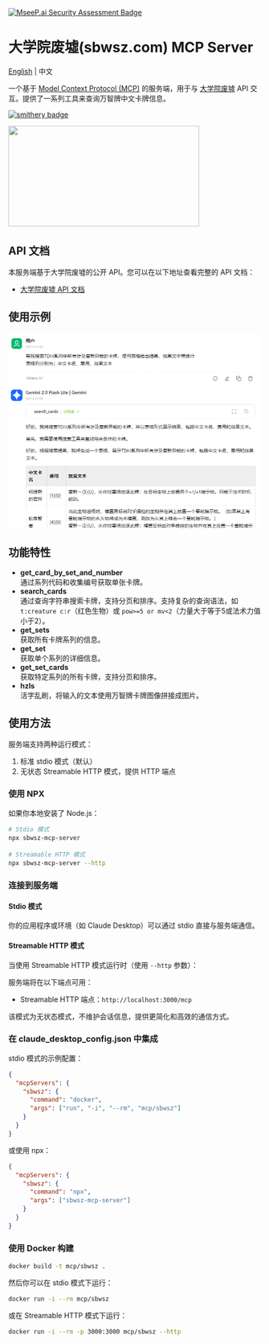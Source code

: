 [![MseeP.ai Security Assessment Badge](https://mseep.net/pr/lieyanqzu-sbwsz-mcp-badge.png)](https://mseep.ai/app/lieyanqzu-sbwsz-mcp)

# 大学院废墟(sbwsz.com) MCP Server

[English](README/README.en.md) | 中文

一个基于 [Model Context Protocol (MCP)](https://modelcontextprotocol.io/) 的服务端，用于与 [大学院废墟](https://sbwsz.com/) API 交互。提供了一系列工具来查询万智牌中文卡牌信息。

[![smithery badge](https://smithery.ai/badge/@lieyanqzu/sbwsz-mcp)](https://smithery.ai/server/@lieyanqzu/sbwsz-mcp)

<a href="https://glama.ai/mcp/servers/@lieyanqzu/sbwsz-mcp">
  <img width="380" height="200" src="https://glama.ai/mcp/servers/@lieyanqzu/sbwsz-mcp/badge" />
</a>

## API 文档

本服务端基于大学院废墟的公开 API。您可以在以下地址查看完整的 API 文档：

- [大学院废墟 API 文档](https://new.sbwsz.com/api/v1/docs)


## 使用示例

![使用示例](README/use_case.png)

## 功能特性

- **get_card_by_set_and_number**  
  通过系列代码和收集编号获取单张卡牌。
- **search_cards**  
  通过查询字符串搜索卡牌，支持分页和排序。支持复杂的查询语法，如 `t:creature c:r`（红色生物）或 `pow>=5 or mv<2`（力量大于等于5或法术力值小于2）。
- **get_sets**  
  获取所有卡牌系列的信息。
- **get_set**  
  获取单个系列的详细信息。
- **get_set_cards**  
  获取特定系列的所有卡牌，支持分页和排序。
- **hzls**  
  活字乱刷，将输入的文本使用万智牌卡牌图像拼接成图片。

## 使用方法

服务端支持两种运行模式：

1. 标准 stdio 模式（默认）
2. 无状态 Streamable HTTP 模式，提供 HTTP 端点

### 使用 NPX

如果你本地安装了 Node.js：

```bash
# Stdio 模式
npx sbwsz-mcp-server

# Streamable HTTP 模式
npx sbwsz-mcp-server --http
```

### 连接到服务端

#### Stdio 模式

你的应用程序或环境（如 Claude Desktop）可以通过 stdio 直接与服务端通信。

#### Streamable HTTP 模式

当使用 Streamable HTTP 模式运行时（使用 `--http` 参数）：

服务端将在以下端点可用：

- Streamable HTTP 端点：`http://localhost:3000/mcp`

该模式为无状态模式，不维护会话信息，提供更简化和高效的通信方式。

### 在 claude_desktop_config.json 中集成

stdio 模式的示例配置：

```json
{
  "mcpServers": {
    "sbwsz": {
      "command": "docker",
      "args": ["run", "-i", "--rm", "mcp/sbwsz"]
    }
  }
}
```

或使用 npx：

```json
{
  "mcpServers": {
    "sbwsz": {
      "command": "npx",
      "args": ["sbwsz-mcp-server"]
    }
  }
}
```

### 使用 Docker 构建

```bash
docker build -t mcp/sbwsz .
```

然后你可以在 stdio 模式下运行：

```bash
docker run -i --rm mcp/sbwsz
```

或在 Streamable HTTP 模式下运行：

```bash
docker run -i --rm -p 3000:3000 mcp/sbwsz --http
```
